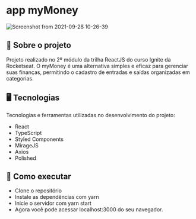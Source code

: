 # app myMoney
![Screenshot from 2021-09-28 10-26-39](https://user-images.githubusercontent.com/71939413/135100268-0d3ef1cc-7c41-412e-9927-d79c18dfabb3.png)
## 📖 Sobre o projeto
Projeto realizado no 2º módulo da trilha ReactJS do curso Ignite da Rocketseat. 
O myMoney é uma alternativa simples e eficaz para gerenciar suas finanças, permitindo o cadastro de entradas e saídas organizadas em categorias.

## 🖥️ Tecnologias
Tecnologias e ferramentas utilizadas no desenvolvimento do projeto:
- React
- TypeScript
- Styled Components
- MirageJS
- Axios
- Polished

## 🚀 Como executar
- Clone o repositório
- Instale as dependências com yarn
- Inicie o servidor com yarn start
- Agora você pode acessar localhost:3000 do seu navegador.
